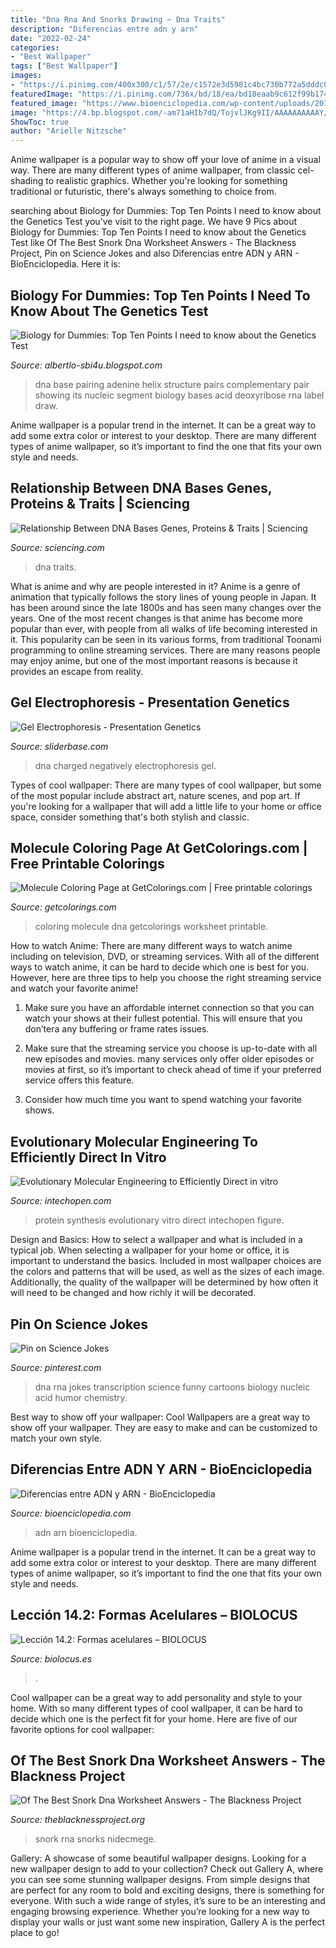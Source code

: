 ```yaml
---
title: "Dna Rna And Snorks Drawing ~ Dna Traits"
description: "Diferencias entre adn y arn"
date: "2022-02-24"
categories:
- "Best Wallpaper"
tags: ["Best Wallpaper"]
images:
- "https://i.pinimg.com/400x300/c1/57/2e/c1572e3d5981c4bc730b772a5dddc0cc.jpg"
featuredImage: "https://i.pinimg.com/736x/bd/18/ea/bd18eaab9c612f99b174cc243f0ac322.jpg"
featured_image: "https://www.bioenciclopedia.com/wp-content/uploads/2018/06/ADN-Dibujo.jpg"
image: "https://4.bp.blogspot.com/-am71aHIb7dQ/TojvlJKg9II/AAAAAAAAAAY/EFHS5DX2gtE/s1600/base-pairing-structure-in-dna.jpeg"
ShowToc: true
author: "Arielle Nitzsche"
---
```



Anime wallpaper is a popular way to show off your love of anime in a visual way. There are many different types of anime wallpaper, from classic cel-shading to realistic graphics. Whether you're looking for something traditional or futuristic, there's always something to choice from.

	

		
searching about Biology for Dummies: Top Ten Points I need to know about the Genetics Test you've visit to the right page. We have 9 Pics about Biology for Dummies: Top Ten Points I need to know about the Genetics Test like Of The Best Snork Dna Worksheet Answers - The Blackness Project, Pin on Science Jokes and also Diferencias entre ADN y ARN - BioEnciclopedia. Here it is:
		
    
## Biology For Dummies: Top Ten Points I Need To Know About The Genetics Test

<img loading=lazy src="https://4.bp.blogspot.com/-am71aHIb7dQ/TojvlJKg9II/AAAAAAAAAAY/EFHS5DX2gtE/s1600/base-pairing-structure-in-dna.jpeg" onerror="this.onerror=null;this.src='https://tse3.mm.bing.net/th?id=OIP.lLlPGwq1qMJLft3zwR-XKwAAAA&amp;pid=15.1';" alt="Biology for Dummies: Top Ten Points I need to know about the Genetics Test">

_Source: albertlo-sbi4u.blogspot.com_

>dna base pairing adenine helix structure pairs complementary pair showing its nucleic segment biology bases acid deoxyribose rna label draw. 

	

Anime wallpaper is a popular trend in the internet. It can be a great way to add some extra color or interest to your desktop. There are many different types of anime wallpaper, so it’s important to find the one that fits your own style and needs.

    
## Relationship Between DNA Bases Genes, Proteins &amp; Traits | Sciencing

<img loading=lazy src="https://img-aws.ehowcdn.com/877x500/s3-us-west-1.amazonaws.com/contentlab.studiod/getty/dcb4c4c6ae72414bae79c375e7a3c57b.jpg" onerror="this.onerror=null;this.src='https://tse3.mm.bing.net/th?id=OIP.-KHQJSH0c1nRoQ4myecWvQHaEO&amp;pid=15.1';" alt="Relationship Between DNA Bases Genes, Proteins &amp; Traits | Sciencing">

_Source: sciencing.com_

>dna traits. 

	

What is anime and why are people interested in it?
Anime is a genre of animation that typically follows the story lines of young people in Japan. It has been around since the late 1800s and has seen many changes over the years. One of the most recent changes is that anime has become more popular than ever, with people from all walks of life becoming interested in it. This popularity can be seen in its various forms, from traditional Toonami programming to online streaming services. There are many reasons people may enjoy anime, but one of the most important reasons is because it provides an escape from reality.

    
## Gel Electrophoresis - Presentation Genetics

<img loading=lazy src="http://www.sliderbase.com/images/referats/851b/(3).PNG" onerror="this.onerror=null;this.src='https://tse2.mm.bing.net/th?id=OIP.YTaTB0hcxuP5K2KTBDOFsAHaFj&amp;pid=15.1';" alt="Gel Electrophoresis - Presentation Genetics">

_Source: sliderbase.com_

>dna charged negatively electrophoresis gel. 

	

Types of cool wallpaper:
There are many types of cool wallpaper, but some of the most popular include abstract art, nature scenes, and pop art. If you're looking for a wallpaper that will add a little life to your home or office space, consider something that's both stylish and classic.

    
## Molecule Coloring Page At GetColorings.com | Free Printable Colorings

<img loading=lazy src="http://getcolorings.com/images/molecule-coloring-page-35.jpg" onerror="this.onerror=null;this.src='https://tse4.mm.bing.net/th?id=OIP.A-8okIWvrgabBL7MyxkpKgAAAA&amp;pid=15.1';" alt="Molecule Coloring Page at GetColorings.com | Free printable colorings">

_Source: getcolorings.com_

>coloring molecule dna getcolorings worksheet printable. 

	

How to watch Anime: There are many different ways to watch anime including on television, DVD, or streaming services.
With all of the different ways to watch anime, it can be hard to decide which one is best for you. However, here are three tips to help you choose the right streaming service and watch your favorite anime!
1. Make sure you have an affordable internet connection so that you can watch your shows at their fullest potential. This will ensure that you don’tera any buffering or frame rates issues.

2. Make sure that the streaming service you choose is up-to-date with all new episodes and movies. many services only offer older episodes or movies at first, so it’s important to check ahead of time if your preferred service offers this feature.

3. Consider how much time you want to spend watching your favorite shows.

    
## Evolutionary Molecular Engineering To Efficiently Direct In Vitro

<img loading=lazy src="https://www.intechopen.com/media/chapter/39969/media/image4_w.jpg" onerror="this.onerror=null;this.src='https://tse1.mm.bing.net/th?id=OIP.Y7UjT9pnpQOaFm0TY8sHpAHaFL&amp;pid=15.1';" alt="Evolutionary Molecular Engineering to Efficiently Direct in vitro">

_Source: intechopen.com_

>protein synthesis evolutionary vitro direct intechopen figure. 

	

Design and Basics: How to select a wallpaper and what is included in a typical job.
When selecting a wallpaper for your home or office, it is important to understand the basics. Included in most wallpaper choices are the colors and patterns that will be used, as well as the sizes of each image. Additionally, the quality of the wallpaper will be determined by how often it will need to be changed and how richly it will be decorated.

    
## Pin On Science Jokes

<img loading=lazy src="https://i.pinimg.com/736x/bd/18/ea/bd18eaab9c612f99b174cc243f0ac322.jpg" onerror="this.onerror=null;this.src='https://tse4.mm.bing.net/th?id=OIP.3RjsGCCNQpDYJa3LKKgIoQHaFJ&amp;pid=15.1';" alt="Pin on Science Jokes">

_Source: pinterest.com_

>dna rna jokes transcription science funny cartoons biology nucleic acid humor chemistry. 

	

Best way to show off your wallpaper:
Cool Wallpapers are a great way to show off your wallpaper. They are easy to make and can be customized to match your own style.

    
## Diferencias Entre ADN Y ARN - BioEnciclopedia

<img loading=lazy src="https://www.bioenciclopedia.com/wp-content/uploads/2018/06/ADN-Dibujo.jpg" onerror="this.onerror=null;this.src='https://tse3.mm.bing.net/th?id=OIP.rfOhxPGB_evHtXF83GQ0owHaDt&amp;pid=15.1';" alt="Diferencias entre ADN y ARN - BioEnciclopedia">

_Source: bioenciclopedia.com_

>adn arn bioenciclopedia. 

	

Anime wallpaper is a popular trend in the internet. It can be a great way to add some extra color or interest to your desktop. There are many different types of anime wallpaper, so it’s important to find the one that fits your own style and needs.

    
## Lección 14.2: Formas Acelulares – BIOLOCUS

<img loading=lazy src="https://www.biolocus.es/wp-content/uploads/2019/02/OSC_Microbio_06_02_lyticcycle.jpg" onerror="this.onerror=null;this.src='https://tse3.mm.bing.net/th?id=OIP.ZBE-n0vnxynARdn708x8tAHaDE&amp;pid=15.1';" alt="Lección 14.2: Formas acelulares – BIOLOCUS">

_Source: biolocus.es_

>. 

	

Cool wallpaper can be a great way to add personality and style to your home. With so many different types of cool wallpaper, it can be hard to decide which one is the perfect fit for your home. Here are five of our favorite options for cool wallpaper: 

    
## Of The Best Snork Dna Worksheet Answers - The Blackness Project

<img loading=lazy src="https://i.pinimg.com/400x300/c1/57/2e/c1572e3d5981c4bc730b772a5dddc0cc.jpg" onerror="this.onerror=null;this.src='https://tse1.mm.bing.net/th?id=OIP.6cBmSBXVS1iNOCxAEiesMgAAAA&amp;pid=15.1';" alt="Of The Best Snork Dna Worksheet Answers - The Blackness Project">

_Source: theblacknessproject.org_

>snork rna snorks nidecmege. 

	

Gallery: A showcase of some beautiful wallpaper designs.
Looking for a new wallpaper design to add to your collection? Check out Gallery A, where you can see some stunning wallpaper designs. From simple designs that are perfect for any room to bold and exciting designs, there is something for everyone. With such a wide range of styles, it’s sure to be an interesting and engaging browsing experience. Whether you’re looking for a new way to display your walls or just want some new inspiration, Gallery A is the perfect place to go!





	
	

